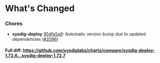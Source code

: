 # What's Changed

### Chores
- **sysdig-deploy** [95dfa5a9](https://github.com/sysdiglabs/charts/commit/95dfa5a90ae259a2118bbb4ff1e697fedff2c562): Automatic version bump due to updated dependencies ([#2096](https://github.com/sysdiglabs/charts/issues/2096))
#### Full diff: https://github.com/sysdiglabs/charts/compare/sysdig-deploy-1.72.6...sysdig-deploy-1.72.7
